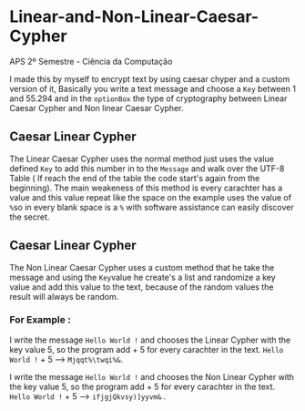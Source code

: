 # Linear-and-Non-Linear-Caesar-Cypher
APS 2º Semestre - Ciência da Computação

I made this by myself to encrypt text by using caesar chyper and a custom version of it, Basically you write a text message and choose a `Key` between 1 and 55.294 and in the `optionBox` the type of cryptography between Linear Caesar Cypher and Non linear Caesar Cypher.

## Caesar Linear Cypher

The Linear Caesar Cypher uses the normal method just uses the value defined `Key` to add this number in to the  `Message`  and walk over the UTF-8 Table ( If reach the end of the table the code start's again from the beginning). The main weakeness of this method is every carachter has a value and this value repeat like the space on the example uses the value of `%`so in every blank space is a `%` with software assistance can easily discover the secret.

## Caesar Linear Cypher 
The Non Linear Caesar Cypher uses a custom method that he take the message and using the `Key`value he create's a list and randomize a key value and add this value to the text, because of the random values the result will always be random.

### For Example :

I write the message `Hello World !` and chooses the Linear Cypher with the key value 5, so the program add + 5 for every carachter in the text.
`Hello World !` + 5 --> `Mjqqt%\twqi%&`. 

I write the message `Hello World !` and chooses the Non Linear Cypher with the key value 5, so the program add + 5 for every carachter in the text.
`Hello World !` + 5 --> `ifjgjQkvsy)]yyvm&` .
